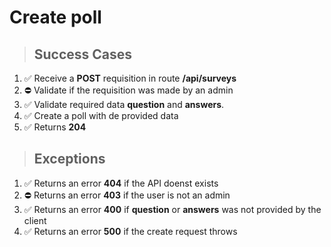 # Create poll

> ## Success Cases

1. ✅ Receive a **POST** requisition in route **/api/surveys**
2. ⛔ Validate if the requisition was made by an admin
3. ✅ Validate required data **question** and **answers**.
4. ✅ Create a poll with de provided data
5. ✅ Returns **204**

> ## Exceptions

1. ✅ Returns an error **404** if the API doenst exists
2. ⛔ Returns an error **403** if the  user is not an admin
3. ✅ Returns an error **400** if **question** or **answers** was not provided by the client
4. ✅ Returns an error **500** if the create request throws